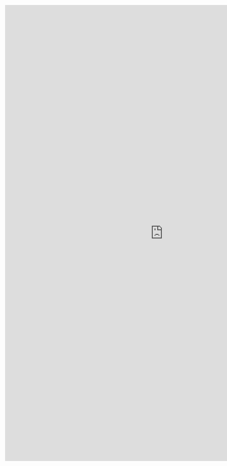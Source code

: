 <iframe allowtransparency="true" frameborder="0" scrolling="no" src="http://udsfoundation.webs.com/works" style="border: none; height: 1500px; width: 1040px;"> </iframe>
